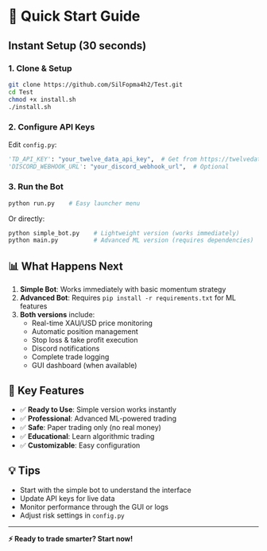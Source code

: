 # 🚀 Quick Start Guide

## Instant Setup (30 seconds)

### 1. Clone & Setup
```bash
git clone https://github.com/SilFopma4h2/Test.git
cd Test
chmod +x install.sh
./install.sh
```

### 2. Configure API Keys
Edit `config.py`:
```python
'TD_API_KEY': "your_twelve_data_api_key",  # Get from https://twelvedata.com
'DISCORD_WEBHOOK_URL': "your_discord_webhook_url",  # Optional
```

### 3. Run the Bot
```bash
python run.py    # Easy launcher menu
```

Or directly:
```bash
python simple_bot.py    # Lightweight version (works immediately)
python main.py          # Advanced ML version (requires dependencies)
```

## 📊 What Happens Next

1. **Simple Bot**: Works immediately with basic momentum strategy
2. **Advanced Bot**: Requires `pip install -r requirements.txt` for ML features
3. **Both versions** include:
   - Real-time XAU/USD price monitoring
   - Automatic position management
   - Stop loss & take profit execution
   - Discord notifications
   - Complete trade logging
   - GUI dashboard (when available)

## 🎯 Key Features

- ✅ **Ready to Use**: Simple version works instantly
- ✅ **Professional**: Advanced ML-powered trading
- ✅ **Safe**: Paper trading only (no real money)
- ✅ **Educational**: Learn algorithmic trading
- ✅ **Customizable**: Easy configuration

## 💡 Tips

- Start with the simple bot to understand the interface
- Update API keys for live data
- Monitor performance through the GUI or logs
- Adjust risk settings in `config.py`

---

**⚡ Ready to trade smarter? Start now!**